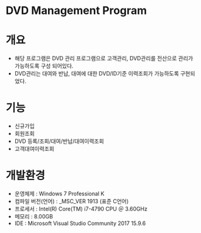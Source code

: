 # DVD Management Program

# 개요
- 해당 프로그램은 DVD 관리 프로그램으로 고객관리, DVD관리를 전산으로 관리가 가능하도록 구성 되어있다.
- DVD관리는 대여와 반납, 대여에 대한 DVD/ID기준 이력조회가 가능하도록 구현되었다.


# 기능
- 신규가입
- 회원조회
- DVD 등록/조회/대여/반납/대여이력조회
- 고객대여이력조회


# 개발환경
- 운영체제 : Windows 7 Professional K
- 컴파일 버전(언어) : _MSC_VER 1913 (표준 C언어)
- 프로세서 : Intel(R) Core(TM) i7-4790 CPU ＠ 3.60GHz
- 메모리 : 8.00GB
- IDE : Microsoft Visual Studio Community 2017 15.9.6
